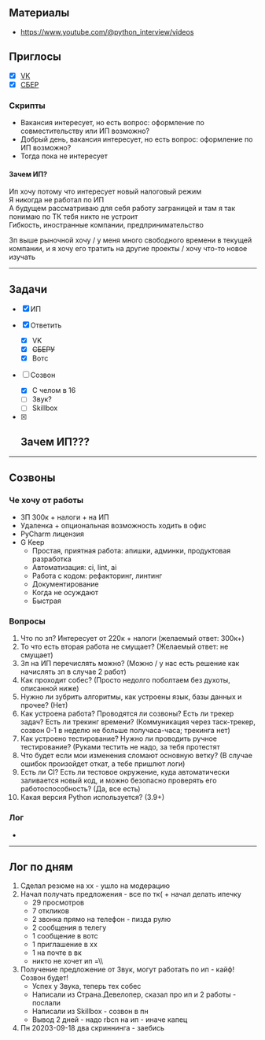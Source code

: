 ## Материалы

- https://www.youtube.com/@python_interview/videos

## Приглосы

- [x] [VK](https://mail.google.com/mail/u/0/#inbox/FMfcgzGtwzspkKFxjCtcXlWGFqFFWwhV)
- [x] [СБЕР](https://mail.google.com/mail/u/0/#inbox/FMfcgzGtwzspbBCMHVxJFZHGgClbnjWT)
### Скрипты

- Вакансия интересует, но есть вопрос: оформление по совместительству или ИП возможно?
- Добрый день, вакансия интересует, но есть вопрос: оформление по ИП возможно?
- Тогда пока не интересует

#### Зачем ИП? 

Ип хочу потому что интересует новый налоговый режим  
Я никогда не работал по ИП  
А будущем рассматриваю для себя работу заграницей и там я так понимаю по ТК тебя никто не устроит  
Гибкость, иностранные компании, предпринимательство

Зп выше рыночной хочу / у меня много свободного времени в текущей компании, и я хочу его тратить на другие проекты / хочу что-то новое изучать

---
## Задачи

- [x] ИП
- [x] Ответить 
	- [x] VK
	- [x] ~~СБЕРУ~~
	- [x] Вотc
- [ ] Созвон 
	- [x] С челом в 16
	- [ ] Звук?
	- [ ] Skillbox
- [x] Зачем ИП???
	- 


--- 
## Созвоны

### Че хочу от работы

- ЗП 300к + налоги + на ИП
- Удаленка + опциональная возможность ходить в офис
- PyCharm лицензия
- G Keep
	- Простая, приятная работа: апишки, админки, продуктовая разработка  
	- Автоматизация: ci, lint, ai  
	- Работа с кодом: рефакторинг, линтинг  
	- Документирование  
	- Когда не осуждают  
	- Быстрая

### Вопросы 
  
  
1. Что по зп? Интересует от 220к + налоги (желаемый ответ: 300к+)  
2. То что есть вторая работа не смущает? (Желаемый ответ: не смущает)  
3. Зп на ИП перечислять можно? (Можно / у нас есть решение как начислять зп в случае 2 работ)  
4. Как проходит собес? (Просто недолго поболтаем без духоты, описанной ниже)  
5. Нужно ли зубрить алгоритмы, как устроены язык, базы данных и прочее? (Нет)  
6. Как устроена работа? Проводятся ли созвоны? Есть ли трекер задач? Есть ли трекинг времени? (Коммуникация через таск-трекер, созвон 0-1 в неделю не больше получаса-часа; трекинга нет) 
7. Как устроено тестирование? Нужно ли проводить ручное тестирование? (Руками тестить не надо, за тебя протестят  
8. Что будет если мои изменения сломают основную ветку? (В случае ошибок произойдет откат, а тебе пришлют логи)  
9. Есть ли CI? Есть ли тестовое окружение, куда автоматически заливается новый код, и можно безопасно проверять его работоспособность? (Да, все есть)  
10. Какая версия Python используется? (3.9+)

### Лог

- 

---

## Лог по дням

1. Сделал резюме на хх - ушло на модерацию
2. Начал получать предложения - все по тк( + начал делать ипечку
	- 29 просмотров
	- 7 откликов
	- 2 звонка прямо на телефон - пизда рулю
	- 2 сообщения в телегу
	- 1 сообщение в вотс
	- 1 приглашение в хх
	- 1 на почте в вк
	- никто не хочет ип =\\\
3. Получение предложение от Звук, могут работать по ип - кайф! Созвон будет!
	- Успех у Звука, теперь тех собес
	- Написали из Страна.Девелопер, сказал про ип и 2 работы - послали
	- Написали из Skillbox - созвон в пн
	- Вывод 2 дней - надо rbcn на ип - иначе капец
4. Пн 20203-09-18 два скриннинга - заебись